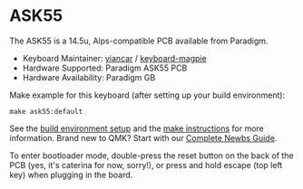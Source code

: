 # ASK55

The ASK55 is a 14.5u, Alps-compatible PCB available from Paradigm.  

* Keyboard Maintainer: [yiancar](https://github.com/yiancar) / [keyboard-magpie](https://github.com/keyboard-magpie)
* Hardware Supported: Paradigm ASK55 PCB
* Hardware Availability: Paradigm GB

Make example for this keyboard (after setting up your build environment):

    make ask55:default

See the [build environment setup](https://docs.qmk.fm/#/getting_started_build_tools) and the [make instructions](https://docs.qmk.fm/#/getting_started_make_guide) for more information. Brand new to QMK? Start with our [Complete Newbs Guide](https://docs.qmk.fm/#/newbs).

To enter bootloader mode, double-press the reset button on the back of the PCB (yes, it's caterina for now, sorry!), or press and hold escape (top left key) when plugging in the board.
